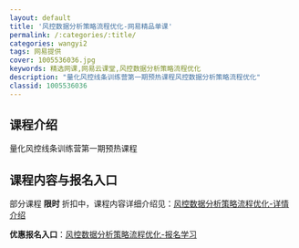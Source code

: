 ```yaml
---
layout: default
title: '风控数据分析策略流程优化-网易精品单课'
permalink: /:categories/:title/
categories: wangyi2
tags: 网易提供
cover: 1005536036.jpg
keywords: 精选网课,网易云课堂,风控数据分析策略流程优化
description: "量化风控线条训练营第一期预热课程风控数据分析策略流程优化"
classid: 1005536036
---
```


## 课程介绍

量化风控线条训练营第一期预热课程

## 课程内容与报名入口

部分课程 **限时** 折扣中，课程内容详细介绍见：[风控数据分析策略流程优化-详情介绍](https://study.163.com/course/introduction/1005536036.htm?share=1&shareId=1025206652&utm_campaign=share&utm_medium=iphoneShare&utm_source=&utm_u=1025206652)

**优惠报名入口**：[风控数据分析策略流程优化-报名学习](https://study.163.com/course/introduction/1005536036.htm?share=1&shareId=1025206652&utm_campaign=share&utm_medium=iphoneShare&utm_source=&utm_u=1025206652)

